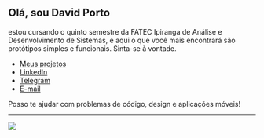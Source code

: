 ## Olá, sou David Porto

estou cursando o quinto semestre da FATEC Ipiranga de Análise e Desenvolvimento de Sistemas, e aqui o que você mais encontrará são protótipos simples e funcionais. Sinta-se à vontade.

* [Meus projetos](https://github.com/davidaleth?tab=repositories)
* [LinkedIn](https://www.linkedin.com/in/david-porto/)
* [Telegram](https://t.me/dl_th)
* [E-mail](mailto:davidcontato@pm.me)

Posso te ajudar com problemas de código, design e aplicações móveis! 

----

<div><img src="https://github-readme-stats.vercel.app/api/top-langs/?username=dd-ev&langs_count=9&title_color=58a6ff&hide_border=true&layout=compact&hide=Jupyter%20Notebook&bg_color=00000000"></div>
